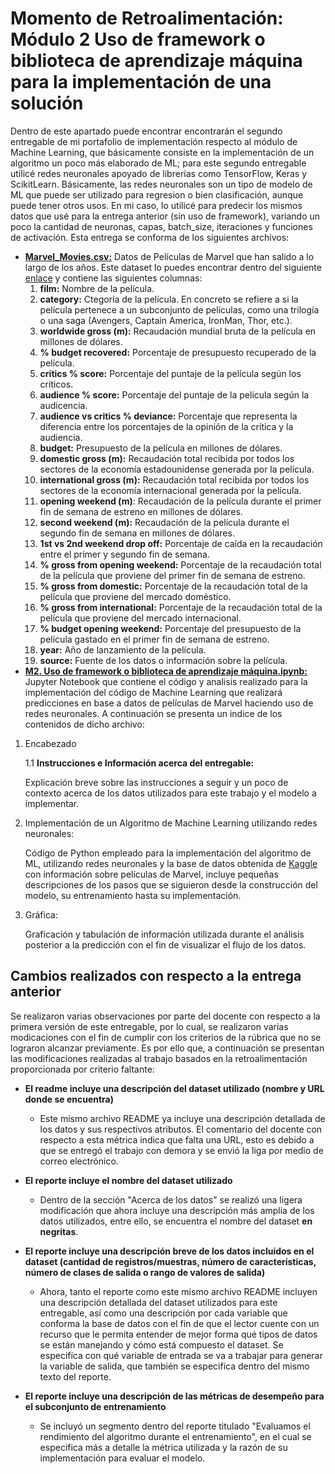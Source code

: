 # Momento de Retroalimentación: Módulo 2 Uso de framework o biblioteca de aprendizaje máquina para la implementación de una solución
Dentro de este apartado puede encontrar encontrarán el segundo entregable de mi portafolio de implementación respecto al módulo de Machine Learning, que básicamente consiste en la implementación de un algoritmo un poco más elaborado de ML; para este segundo entregable utilicé redes neuronales apoyado de librerías como TensorFlow, Keras y ScikitLearn. Básicamente, las redes neuronales son un tipo de modelo de ML que puede ser utilizado para regresion o bien clasificación, aunque puede tener otros usos. En mi caso, lo utilicé para predecir los mismos datos que usé para la entrega anterior (sin uso de framework), variando un poco la cantidad de neuronas, capas, batch_size, iteraciones y funciones de activación. Esta entrega se conforma de los siguientes archivos:
* <a href="https://github.com/4lb3rt0r/TC3006_Portafolio_Implementacion/blob/main/retro/M2_ML/Implementación de una Técnica de ML con FW/Marvel_Movies.csv">**Marvel_Movies.csv:**</a> Datos de Películas de Marvel que han salido a lo largo de los años. Este dataset lo puedes encontrar dentro del siguiente <a href="https://www.kaggle.com/datasets/joebeachcapital/marvel-movies">enlace</a> y contiene las siguientes columnas:
    1. **film:** Nombre de la película.
    2. **category:** Ctegoría de la película. En concreto se refiere a si la película pertenece a un subconjunto de películas, como una trilogía o una saga (Avengers, Captain America, IronMan, Thor, etc.).
    3. **worldwide gross (m):** Recaudación mundial bruta de la película en millones de dólares.
    4. **% budget recovered:** Porcentaje de presupuesto recuperado de la película.
    5. **critics % score:** Porcentaje del puntaje de la película según los críticos.
    6. **audience % score:** Porcentaje del puntaje de la película según la audicencia.
    7. **audience vs critics % deviance:** Porcentaje que representa la diferencia entre los porcentajes de la opinión de la crítica y la audiencia.
    8. **budget:** Presupuesto de la película en millones de dólares.
    9. **domestic gross (m):** Recaudación total recibida por todos los sectores de la economía estadounidense generada por la película.
    10. **international gross (m):** Recaudación total recibida por todos los sectores de la economía internacional generada por la película.
    11. **opening weekend (m)**: Recaudación de la película durante el primer fin de semana de estreno en millones de dólares.
    12. **second weekend (m):** Recaudación de la película durante el segundo fin de semana en millones de dólares.
    13. **1st vs 2nd weekend drop off:** Porcentaje de caída en la recaudación entre el primer y segundo fin de semana.
    14. **% gross from opening weekend:** Porcentaje de la recaudación total de la película que proviene del primer fin de semana de estreno.
    15. **% gross from domestic:** Porcentaje de la recaudación total de la película que proviene del mercado doméstico.
    16. **% gross from international:** Porcentaje de la recaudación total de la película que proviene del mercado internacional.
    17. **% budget opening weekend:** Porcentaje del presupuesto de la película gastado en el primer fin de semana de estreno.
    18. **year:** Año de lanzamiento de la película.
    19. **source:** Fuente de los datos o información sobre la película. 
* <a href="https://github.com/4lb3rt0r/TC3006_Portafolio_Implementacion/blob/main/retro/M2_ML/Implementación de una Técnica de ML con FW/M2_Uso_de_framework_o_biblioteca_de_aprendizaje_máquina.ipynb">**M2. Uso de framework o biblioteca de aprendizaje máquina.ipynb:**</a> Jupyter Notebook que contiene el código y analisis realizado para la implementación del código de Machine Learning que realizará predicciones en base a datos de películas de Marvel haciendo uso de redes neuronales. A continuación se presenta un indice de los contenidos de dicho archivo:

1. Encabezado

    1.1 **Instrucciones e Información acerca del entregable:**

    Explicación breve sobre las instrucciones a seguir y un poco de contexto acerca de los datos utilizados para este trabajo y el modelo a implementar.

2. Implementación de un Algoritmo de Machine Learning utilizando redes neuronales:<br/>
   
   Código de Python empleado para la implementación del algoritmo de ML, utilizando redes neuronales y la base de datos obtenida de <a href="https://www.kaggle.com/datasets/joebeachcapital/marvel-movies">Kaggle</a> con información sobre películas de Marvel, incluye pequeñas descripciones de los pasos que se siguieron desde la construcción del modelo, su entrenamiento hasta su implementación.

4. Gráfica:<br/>
   
   Graficación y tabulación de información utilizada durante el análisis posterior a la predicción con el fin de visualizar el flujo de los datos.

## Cambios realizados con respecto a la entrega anterior
Se realizaron varias observaciones por parte del docente con respecto a la primera versión de este entregable, por lo cual, se realizaron varias modicaciones con el fin de cumplir con los criterios de la rúbrica que no se lograron alcanzar previamente. Es por ello que, a continuación se presentan las modificaciones realizadas al trabajo basados en la retroalimentación proporcionada por criterio faltante:

* **El readme incluye una descripción del dataset utilizado (nombre y URL donde se encuentra)**
   * Este mismo archivo README ya incluye una descripción detallada de los datos y sus respectivos atributos. El comentario del docente con respecto a esta métrica indica que falta una URL, esto es debido a que se entregó el trabajo con demora y se envió la liga por medio de correo electrónico.

* **El reporte incluye el nombre del dataset utilizado**
   * Dentro de la sección "Acerca de los datos" se realizó una ligera modificación que ahora incluye una descripción más amplia de los datos utilizados, entre ello, se encuentra el nombre del dataset **en negritas**.

* **El reporte incluye una descripción breve de los datos incluidos en el dataset (cantidad de registros/muestras, número de características, número de clases de salida o rango de valores de salida)**
   * Ahora, tanto el reporte como este mismo archivo README incluyen una descripción detallada del dataset utilizados para este entregable, así como una descripción por cada variable que conforma la base de datos con el fin de que el lector cuente con un recurso que le permita entender de mejor forma qué tipos de datos se están manejando y cómo está compuesto el dataset. Se especifíca con qué variable de entrada se va a trabajar para generar la variable de salida, que también se especifica dentro del mismo texto del reporte.

* **El reporte incluye una descripción de las métricas de desempeño para el subconjunto de entrenamiento**
   * Se incluyó un segmento dentro del reporte titulado "Evaluamos el rendimiento del algoritmo durante el entrenamiento", en el cual se especifica más a detalle la métrica utilizada y la razón de su implementación para evaluar el modelo.